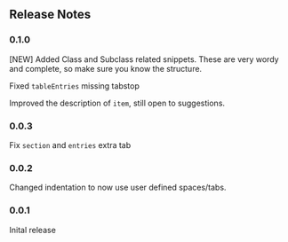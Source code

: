 ## Release Notes

### 0.1.0

[NEW] Added Class and Subclass related snippets. These are very wordy and complete, so make sure you know the structure.

Fixed `tableEntries` missing tabstop

Improved the description of `item`, still open to suggestions.


### 0.0.3

Fix `section` and `entries` extra tab

### 0.0.2

Changed indentation to now use user defined spaces/tabs.

### 0.0.1

Inital release